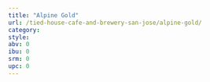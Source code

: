 ```yaml
---
title: "Alpine Gold"
url: /tied-house-cafe-and-brewery-san-jose/alpine-gold/
category: 
style: 
abv: 0
ibu: 0
srm: 0
upc: 0
---
```


